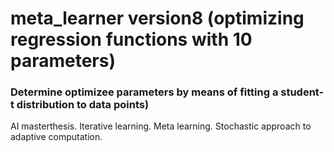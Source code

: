 # meta_learner version8 (optimizing regression functions with 10 parameters)
### Determine optimizee parameters by means of fitting a student-t distribution to data points)
AI masterthesis. Iterative learning. Meta learning. Stochastic approach to adaptive computation.
